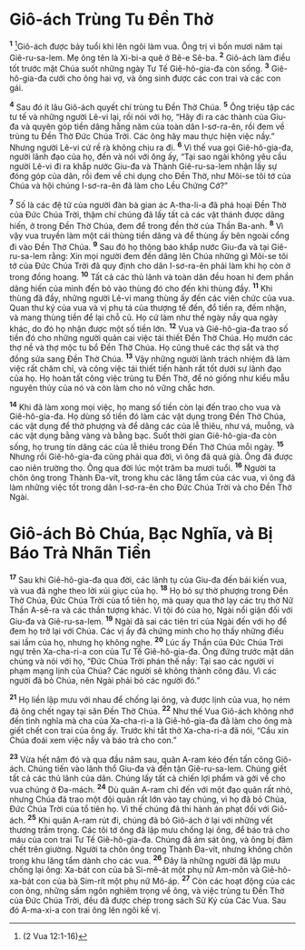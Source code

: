 # Giô-ách Trùng Tu Ðền Thờ
<sup><b>1</b></sup> [^1@-b1f5bbc4-debf-4c22-a5e8-d8b4dbf5c389]Giô-ách được bảy tuổi khi lên ngôi làm vua. Ông trị vì bốn mươi năm tại Giê-ru-sa-lem. Mẹ ông tên là Xi-bi-a quê ở Bê-e Sê-ba. <sup><b>2</b></sup> Giô-ách làm điều tốt trước mặt Chúa suốt những ngày Tư Tế Giê-hô-gia-đa còn sống. <sup><b>3</b></sup> Giê-hô-gia-đa cưới cho ông hai vợ, và ông sinh được các con trai và các con gái.

<sup><b>4</b></sup> Sau đó ít lâu Giô-ách quyết chí trùng tu Ðền Thờ Chúa. <sup><b>5</b></sup> Ông triệu tập các tư tế và những người Lê-vi lại, rồi nói với họ, “Hãy đi ra các thành của Giu-đa và quyên góp tiền dâng hằng năm của toàn dân I-sơ-ra-ên, rồi đem về trùng tu Ðền Thờ Ðức Chúa Trời. Các ông hãy mau thực hiện việc nầy.” Nhưng người Lê-vi cứ rề rà không chịu ra đi. <sup><b>6</b></sup> Vì thế vua gọi Giê-hô-gia-đa, người lãnh đạo của họ, đến và nói với ông ấy, “Tại sao ngài không yêu cầu người Lê-vi đi ra khắp nước Giu-đa và Thành Giê-ru-sa-lem nhận lấy sự đóng góp của dân, rồi đem về chi dụng cho Ðền Thờ, như Môi-se tôi tớ của Chúa và hội chúng I-sơ-ra-ên đã làm cho Lều Chứng Cớ?”

<sup><b>7</b></sup> Số là các đệ tử của người đàn bà gian ác A-tha-li-a đã phá hoại Ðền Thờ của Ðức Chúa Trời, thậm chí chúng đã lấy tất cả các vật thánh được dâng hiến, ở trong Ðền Thờ Chúa, đem để trong đền thờ của Thần Ba-anh. <sup><b>8</b></sup> Vì vậy vua truyền làm một cái thùng tiền dâng và để thùng ấy bên ngoài cổng đi vào Ðền Thờ Chúa. <sup><b>9</b></sup> Sau đó họ thông báo khắp nước Giu-đa và tại Giê-ru-sa-lem rằng: Xin mọi người đem đến dâng lên Chúa những gì Môi-se tôi tớ của Ðức Chúa Trời đã quy định cho dân I-sơ-ra-ên phải làm khi họ còn ở trong đồng hoang. <sup><b>10</b></sup> Tất cả các thủ lãnh và toàn dân đều hoan hỉ đem phần dâng hiến của mình đến bỏ vào thùng đó cho đến khi thùng đầy. <sup><b>11</b></sup> Khi thùng đã đầy, những người Lê-vi mang thùng ấy đến các viên chức của vua. Quan thư ký của vua và vị phụ tá của thượng tế đến, đổ tiền ra, đếm nhận, và mang thùng tiền để lại chỗ cũ. Họ cứ làm như thế ngày nầy qua ngày khác, do đó họ nhận được một số tiền lớn. <sup><b>12</b></sup> Vua và Giê-hô-gia-đa trao số tiền đó cho những người quản cai việc tái thiết Ðền Thờ Chúa. Họ mướn các thợ nề và thợ mộc tu bổ Ðền Thờ Chúa. Họ cũng thuê các thợ sắt và thợ đồng sửa sang Ðền Thờ Chúa. <sup><b>13</b></sup> Vậy những người lãnh trách nhiệm đã làm việc rất chăm chỉ, và công việc tái thiết tiến hành rất tốt dưới sự lãnh đạo của họ. Họ hoàn tất công việc trùng tu Ðền Thờ, để nó giống như kiểu mẫu nguyên thủy của nó và còn làm cho nó vững chắc hơn.

<sup><b>14</b></sup> Khi đã làm xong mọi việc, họ mang số tiền còn lại đến trao cho vua và Giê-hô-gia-đa. Họ dùng số tiền đó làm các vật dụng trong Ðền Thờ Chúa, các vật dụng để thờ phượng và để dâng các của lễ thiêu, như vá, muỗng, và các vật dụng bằng vàng và bằng bạc. Suốt thời gian Giê-hô-gia-đa còn sống, họ trung tín dâng các của lễ thiêu trong Ðền Thờ Chúa mỗi ngày. <sup><b>15</b></sup> Nhưng rồi Giê-hô-gia-đa cũng phải qua đời, vì ông đã quá già. Ông đã được cao niên trường thọ. Ông qua đời lúc một trăm ba mươi tuổi. <sup><b>16</b></sup> Người ta chôn ông trong Thành Ða-vít, trong khu các lăng tẩm của các vua, vì ông đã làm những việc tốt trong dân I-sơ-ra-ên cho Ðức Chúa Trời và cho Ðền Thờ Ngài.

# Giô-ách Bỏ Chúa, Bạc Nghĩa, và Bị Báo Trả Nhãn Tiền
<sup><b>17</b></sup> Sau khi Giê-hô-gia-đa qua đời, các lãnh tụ của Giu-đa đến bái kiến vua, và vua đã nghe theo lời xúi giục của họ. <sup><b>18</b></sup> Họ bỏ sự thờ phượng trong Ðền Thờ Chúa, Ðức Chúa Trời của tổ tiên họ, mà quay qua thờ lạy các trụ thờ Nữ Thần A-sê-ra và các thần tượng khác. Vì tội đó của họ, Ngài nổi giận đối với Giu-đa và Giê-ru-sa-lem. <sup><b>19</b></sup> Ngài đã sai các tiên tri của Ngài đến với họ để đem họ trở lại với Chúa. Các vị ấy đã chứng minh cho họ thấy những điều sai lầm của họ, nhưng họ không nghe. <sup><b>20</b></sup> Lúc ấy Thần của Ðức Chúa Trời ngự trên Xa-cha-ri-a con của Tư Tế Giê-hô-gia-đa. Ông đứng trước mặt dân chúng và nói với họ, “Ðức Chúa Trời phán thế nầy: Tại sao các người vi phạm mạng lịnh của Chúa? Các người sẽ không thành công đâu. Vì các người đã bỏ Chúa, nên Ngài phải bỏ các người đó.”

<sup><b>21</b></sup> Họ liền lập mưu với nhau để chống lại ông, và được lịnh của vua, họ ném đá ông chết ngay tại sân Ðền Thờ Chúa. <sup><b>22</b></sup> Như thế Vua Giô-ách không nhớ đến tình nghĩa mà cha của Xa-cha-ri-a là Giê-hô-gia-đa đã làm cho ông mà giết chết con trai của ông ấy. Trước khi tắt thở Xa-cha-ri-a đã nói, “Cầu xin Chúa đoái xem việc nầy và báo trả cho con.”

<sup><b>23</b></sup> Vừa hết năm đó và qua đầu năm sau, quân A-ram kéo đến tấn công Giô-ách. Chúng tiến vào lãnh thổ Giu-đa và đến tận Giê-ru-sa-lem. Chúng giết tất cả các thủ lãnh của dân. Chúng lấy tất cả chiến lợi phẩm và gởi về cho vua chúng ở Ða-mách. <sup><b>24</b></sup> Dù quân A-ram chỉ đến với một đạo quân rất nhỏ, nhưng Chúa đã trao một đội quân rất lớn vào tay chúng, vì họ đã bỏ Chúa, Ðức Chúa Trời của tổ tiên họ. Vì thế chúng đã thi hành án phạt đối với Giô-ách. <sup><b>25</b></sup> Khi quân A-ram rút đi, chúng đã bỏ Giô-ách ở lại với những vết thương trầm trọng. Các tôi tớ ông đã lập mưu chống lại ông, để báo trả cho máu của con trai Tư Tế Giê-hô-gia-đa. Chúng đã ám sát ông, và ông bị đâm chết trên giường. Người ta chôn ông trong Thành Ða-vít, nhưng không chôn trong khu lăng tẩm dành cho các vua. <sup><b>26</b></sup> Ðây là những người đã lập mưu chống lại ông: Xa-bát con của bà Si-mê-át một phụ nữ Am-môn và Giê-hô-xa-bát con của bà Sim-rít một phụ nữ Mô-áp. <sup><b>27</b></sup> Còn các hoạt động của các con ông, những sấm ngôn nghiêm trọng về ông, và việc trùng tu Ðền Thờ của Ðức Chúa Trời, đều đã được chép trong sách Sử Ký của Các Vua. Sau đó A-ma-xi-a con trai ông lên ngôi kế vị.

[^1@-b1f5bbc4-debf-4c22-a5e8-d8b4dbf5c389]: (2 Vua 12:1-16)